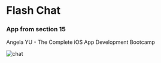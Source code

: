 # Flash Chat
### App from section 15
Angela YU - The Complete iOS App Development Bootcamp

![chat]()
 
